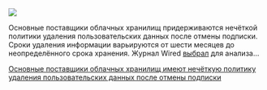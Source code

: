<!--2025-08-13 13:13:02-->
<div class="yb">
  <div class="rss habr"><img src="https://habrastorage.org/webt/y0/e2/xd/y0e2xdl7k_7mj_bk_yzht_5mgam.jpeg" /><p>Основные поставщики облачных хранилищ придерживаются нечёткой политики удаления пользовательских данных после отмены подписки. Сроки удаления информации варьируются от шести месяцев до неопределённого срока хранения. Журнал Wired <a href="https://www.wired.com/story/what-happens-to-your-data-if-you-stop-paying-for-cloud-storage" rel="noopener noreferrer nofollow">выбрал</a> для анализа... <p class="titl"><a href="https://habr.com/ru/news/936816/?utm_source=habrahabr&utm_medium=rss&utm_campaign=936816">Основные поставщики облачных хранилищ имеют нечёткую политику удаления пользовательских данных после отмены подписки</a></p></div>
</div>
